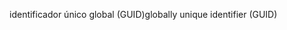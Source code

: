 <span data-ttu-id="5b0e2-101">identificador único global (GUID)</span><span class="sxs-lookup"><span data-stu-id="5b0e2-101">globally unique identifier (GUID)</span></span>